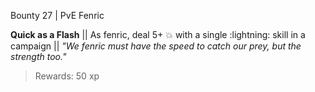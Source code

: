 Bounty 27 | PvE Fenric

**Quick as a Flash**
|| As fenric, deal 5+ 💥 with a single :lightning: skill in a campaign ||
*"We fenric must have the speed to catch our prey, but the strength too."*
> Rewards: 50 xp